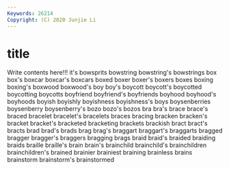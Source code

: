 ```yaml
---
Keywords: 26214
Copyright: (C) 2020 Junjie Li
---
```


# title

Write contents here!!!
it's 
bowsprits 
bowstring 
bowstring's
bowstrings 
box 
box's 
boxcar 
boxcar's 
boxcars 
boxed 
boxer 
boxer's 
boxers
boxes 
boxing 
boxing's 
boxwood 
boxwood's 
boy 
boy's 
boycott 
boycott's 
boycotted
boycotting 
boycotts 
boyfriend 
boyfriend's 
boyfriends 
boyhood 
boyhood's 
boyhoods 
boyish 
boyishly
boyishness 
boyishness's 
boys 
boysenberries 
boysenberry 
boysenberry's 
bozo 
bozo's 
bozos 
bra
bra's 
brace 
brace's 
braced 
bracelet 
bracelet's 
bracelets 
braces 
bracing 
bracken
bracken's 
bracket 
bracket's 
bracketed 
bracketing 
brackets 
brackish 
bract 
bract's 
bracts
brad 
brad's 
brads 
brag 
brag's 
braggart 
braggart's 
braggarts 
bragged 
bragger
bragger's 
braggers 
bragging 
brags 
braid 
braid's 
braided 
braiding 
braids 
braille
braille's 
brain 
brain's 
brainchild 
brainchild's 
brainchildren 
brainchildren's 
brained 
brainier 
brainiest
braining 
brainless 
brains 
brainstorm 
brainstorm's 
brainstormed 
